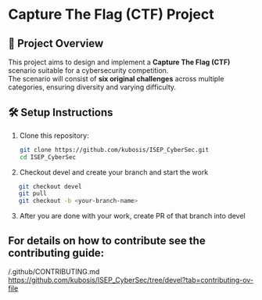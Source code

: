 ﻿# Capture The Flag (CTF) Project

## 📌 Project Overview
This project aims to design and implement a **Capture The Flag (CTF)** scenario suitable for a cybersecurity competition.  
The scenario will consist of **six original challenges** across multiple categories, ensuring diversity and varying difficulty.  



## 🛠️ Setup Instructions 
1. Clone this repository:
   ```bash
   git clone https://github.com/kubosis/ISEP_CyberSec.git
   cd ISEP_CyberSec
   ```
2. Checkout devel and create your branch and start the work
```bash
   git checkout devel
   git pull
   git checkout -b <your-branch-name>
   ```
3. After you are done with your work, create PR of that branch into devel



## For details on how to contribute see the contributing guide: 
/.github/CONTRIBUTING.md\
https://github.com/kubosis/ISEP_CyberSec/tree/devel?tab=contributing-ov-file


